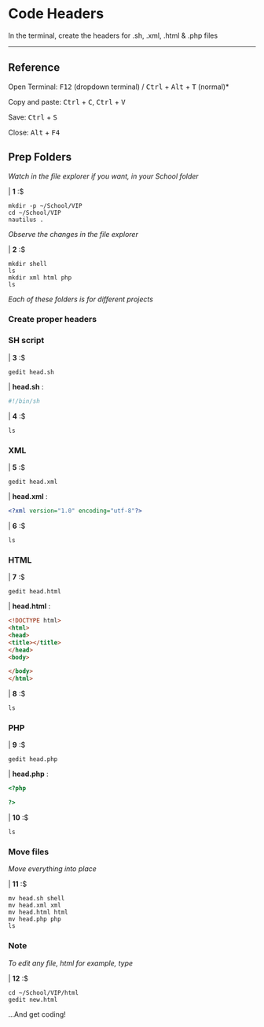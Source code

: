 # Code Headers

In the terminal, create the headers for .sh, .xml, .html & .php files

___

## Reference

Open Terminal: <kbd>F12</kbd> (dropdown terminal) / <kbd>Ctrl</kbd> + <kbd>Alt</kbd> + <kbd>T</kbd> (normal)*

Copy and paste: <kbd>Ctrl</kbd> + <kbd>C</kbd>, <kbd>Ctrl</kbd> + <kbd>V</kbd>

Save: <kbd>Ctrl</kbd> + <kbd>S</kbd>

Close: <kbd>Alt</kbd> + <kbd>F4</kbd>

## Prep Folders

*Watch in the file explorer if you want, in your School folder*

| **1** :$

```console
mkdir -p ~/School/VIP
cd ~/School/VIP
nautilus .
```

*Observe the changes in the file explorer*

| **2** :$

```console
mkdir shell
ls
mkdir xml html php
ls
```

*Each of these folders is for different projects*

### Create proper headers

### SH script

| **3** :$

```console
gedit head.sh
```

| **head.sh** :

```sh
#!/bin/sh
```

| **4** :$

```console
ls
```

### XML

| **5** :$

```console
gedit head.xml
```

| **head.xml** :

```xml
<?xml version="1.0" encoding="utf-8"?>
```

| **6** :$

```console
ls
```

### HTML

| **7** :$

```console
gedit head.html
```

| **head.html** :

```html
<!DOCTYPE html>
<html>
<head>
<title></title>
</head>
<body>

</body>
</html>
```

| **8** :$

```console
ls
```

### PHP

| **9** :$

`gedit head.php`

| **head.php** :

```php
<?php

?>
```

| **10** :$

```console
ls
```

### Move files

*Move everything into place*

| **11** :$

```console
mv head.sh shell
mv head.xml xml
mv head.html html
mv head.php php
ls
```

### Note

*To edit any file, html for example, type*

| **12** :$

```console
cd ~/School/VIP/html
gedit new.html
```

...And get coding!
